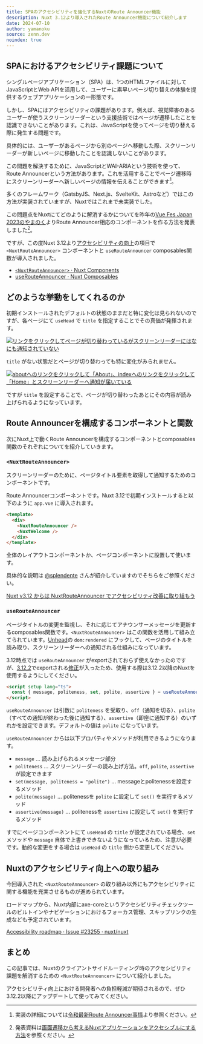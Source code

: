 ```yaml
---
title: SPAのアクセシビリティを強化するNuxtのRoute Announcer機能
description: Nuxt 3.12より導入されたRoute Announcer機能について紹介します
date: 2024-07-10
author: yamanoku
source: zenn.dev
noindex: true
---
```


## SPAにおけるアクセシビリティ課題について

シングルページアプリケーション（SPA）は、1つのHTMLファイルに対してJavaScriptとWeb APIを活用して、ユーザーに素早いページ切り替えの体験を提供するウェブアプリケーションの一形態です。

しかし、SPAにはアクセシビリティの課題があります。例えば、視覚障害のあるユーザーが使うスクリーンリーダーという支援技術ではページが遷移したことを認識できないことがあります。これは、JavaScriptを使ってページを切り替える際に発生する問題です。

具体的には、ユーザーがあるページから別のページへ移動した際、スクリーンリーダーが新しいページに移動したことを認識しないことがあります。

この問題を解決するために、JavaScriptとWAI-ARIAという技術を使って、Route Announcerという方法があります。これを活用することでページ遷移時にスクリーンリーダーへ新しいページの情報を伝えることができます[^1]。

[^1]: 実装の詳細については[令和最新Route Announcer事情](https://2023.yamanoku.net/2023-12-15/)より参照ください。

多くのフレームワーク（GatsbyJS、Next.js、SvelteKit、Astroなど）ではこの方法が実装されていますが、Nuxtではこれまで未実装でした。

この問題点をNuxtにてどのように解消するかについてを昨年の[Vue Fes Japan 2023のやまのく](https://vuefes.jp/2023/sessions/yamanoku)よりRoute Announcer相応のコンポーネントを作る方法を発表しました[^2]。

[^2]: 発表資料は[画面遷移から考えるNuxtアプリケーションをアクセシブルにする方法](https://yamanoku.net/vuefes-japan-2023/ja/)を参照ください。

ですが、この度Nuxt 3.12より[アクセシビリティの向上](https://nuxt.com/blog/v3-12#built-in-accessibility-improvements)の項目で `<NuxtRouteAnnouncer>` コンポーネントと `useRouteAnnouncer` composables関数が導入されました。

- [`<NuxtRouteAnnouncer>` · Nuxt Components](https://nuxt.com/docs/api/components/nuxt-route-announcer)
- [useRouteAnnouncer · Nuxt Composables](https://nuxt.com/docs/api/composables/use-route-announcer)

## どのような挙動をしてくれるのか

初期インストールされたデフォルトの状態のままだと特に変化は見られないのですが、各ページにて `useHead` で `title` を指定することでその真価が発揮されます。

[![リンクをクリックしてページが切り替わっているがスクリーンリーダーにはなにも通知されていない](https://i.gyazo.com/bd67f964f7a2d4cdd7c577257aa74538.gif)](https://gyazo.com/bd67f964f7a2d4cdd7c577257aa74538)

`title` がない状態だとページが切り替わっても特に変化がみられません。

[![aboutへのリンクをクリックして「About」、indexへのリンクをクリックして「Home」とスクリーンリーダーへ通知が届いている](https://i.gyazo.com/a21b5a1b491e64758219d44d3fbf1cfb.gif)](https://gyazo.com/a21b5a1b491e64758219d44d3fbf1cfb)

ですが `title` を設定することで、ページが切り替わったあとにその内容が読み上げられるようになっています。

## Route Announcerを構成するコンポーネントと関数

次にNuxt上で動くRoute Announcerを構成するコンポーネントとcomposables関数のそれぞれについてを紹介していきます。

### `<NuxtRouteAnnouncer>`

スクリーンリーダーのために、ページタイトル要素を取得して通知するためのコンポーネントです。

Route Announcerコンポーネントです。Nuxt 3.12で初期インストールすると以下のように `app.vue` に導入されます。

```html
<template>
  <div>
    <NuxtRouteAnnouncer />
    <NuxtWelcome />
  </div>
</template>
```

全体のレイアウトコンポーネントか、ページコンポーネントに設置して使います。

具体的な説明は [@splendente](https://zenn.dev/splendente) さんが紹介していますのでそちらをご参照ください。

[Nuxt v3.12 からは NuxtRouteAnnouncer でアクセシビリティ改善に取り組もう](https://zenn.dev/splendente/articles/nuxt-route-announcer-verification)

### `useRouteAnnouncer`

ページタイトルの変更を監視し、それに応じてアナウンサーメッセージを更新するcomposables関数です。`<NuxtRouteAnnouncer>` はこの関数を活用して組み立てられています。[Unhead](https://unhead.unjs.io/)の `dom:rendered` にフックして、ページのタイトルを読み取り、スクリーンリーダーへの通知される仕組みになっています。

3.12時点では `useRouteAnnouncer` がexportされておらず使えなかったのですが、[3.12.2](https://github.com/nuxt/nuxt/releases/tag/v3.12.2)でexportされる[修正](https://github.com/nuxt/nuxt/pull/27562)が入ったため、使用する際は3.12.2以降のNuxtを使用するようにしてください。

```html
<script setup lang="ts">
  const { message, politeness, set, polite, assertive } = useRouteAnnouncer();
</script>
```

`useRouteAnnouncer` は引数に `politeness` を受取り、`off`（通知を切る）、`polite`（すべての通知が終わった後に通知する）、`assertive`（即座に通知する）のいずれかを設定できます。デフォルトの値は `polite` になっています。

`useRouteAnnouncer` からは以下プロパティやメソッドが利用できるようになります。

- `message` ... 読み上げられるメッセージ部分
- `politeness` ... スクリーンリーダーの読み上げ方法。`off`, `polite`, `assertive` が設定できます
- `set(message, politeness = "polite")` ... messageとpolitenessを設定するメソッド
- `polite(message)` ... politenessを `polite` に設定して `set()` を実行するメソッド
- `assertive(message)` ... politenessを `assertive` に設定して `set()` を実行するメソッド

すでにページコンポーネントにて `useHead` の `title` が設定されている場合、`set` メソッドや `message` 自体で上書きできないようになっているため、注意が必要です。動的な変更をする場合は `useHead` の `title` 側から変更してください。

## Nuxtのアクセシビリティ向上への取り組み

今回導入された `<NuxtRouteAnnouncer>` の取り組み以外にもアクセシビリティに関する機能を充実させるものが進められています。

ロードマップから、Nuxt内部にaxe-coreというアクセシビリティチェックツールのビルトインやナビゲーションにおけるフォーカス管理、スキップリンクの生成なども予定されています。

[Accessibility roadmap · Issue #23255 · nuxt/nuxt](https://github.com/nuxt/nuxt/issues/23255)

## まとめ

この記事では、Nuxtのクライアントサイドルーティング時のアクセシビリティ課題を解消するための `<NuxtRouteAnnouncer>` について紹介しました。

アクセシビリティ向上における開発者への負担軽減が期待されるので、ぜひ3.12.2以降にアップデートして使ってみてください。
